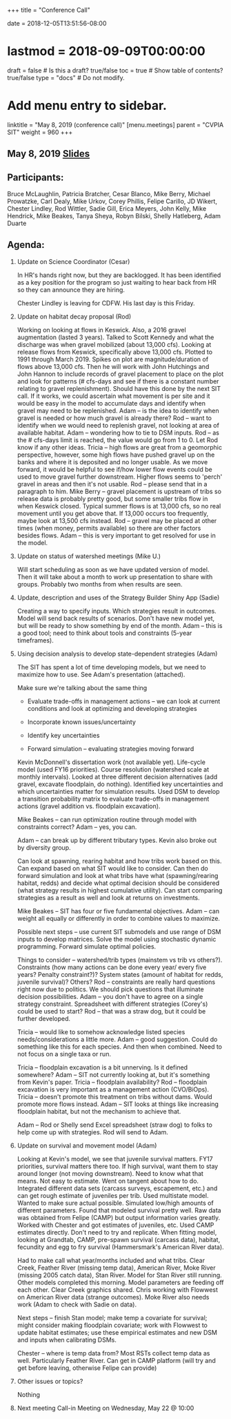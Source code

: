 +++
title = "Conference Call"

date = 2018-12-05T13:51:56-08:00
# lastmod = 2018-09-09T00:00:00

draft = false  # Is this a draft? true/false
toc = true  # Show table of contents? true/false
type = "docs"  # Do not modify.

# Add menu entry to sidebar.
linktitle = "May 8, 2019 (conference call)"
[menu.meetings]
  parent = "CVPIA SIT"
  weight = 960
+++

## May 8, 2019 [Slides](https://s3-us-west-2.amazonaws.com/cvpia-meeting-slides/CVPIA+SIT+May+8+2019_slides.pdf)

## Participants: 
Bruce McLaughlin, Patricia Bratcher, Cesar Blanco, Mike Berry, Michael Prowatzke, Carl Dealy, Mike Urkov, Corey Phillis, Felipe Carillo, JD Wikert, Chester Lindley, Rod Wittler, Sadie Gill, Erica Meyers, John Kelly, Mike Hendrick, Mike Beakes, Tanya Sheya, Robyn Bilski, Shelly Hatleberg, Adam Duarte

## Agenda:

1. Update on Science Coordinator (Cesar)

    In HR&#39;s hands right now, but they are backlogged. It has been identified as a key position for the program so just waiting to hear back from HR so they can announce they are hiring.

    Chester Lindley is leaving for CDFW. His last day is this Friday.

2. Update on habitat decay proposal (Rod) 

    Working on looking at flows in Keswick. Also, a 2016 gravel augmentation (lasted 3 years). Talked to Scott Kennedy and what the discharge was when gravel mobilized (about 13,000 cfs). Looking at release flows from Keswick, specifically above 13,000 cfs. Plotted to 1991 through March 2019. Spikes on plot are magnitude/duration of flows above 13,000 cfs. Then he will work with John Hutchings and John Hannon to include records of gravel placement to place on the plot and look for patterns (# cfs-days and see if there is a constant number relating to gravel replenishment). Should have this done by the next SIT call. If it works, we could ascertain what movement is per site and it would be easy in the model to accumulate days and identify when gravel may need to be replenished. Adam – is the idea to identify when gravel is needed or how much gravel is already there? Rod – want to identify when we would need to replenish gravel, not looking at area of available habitat. Adam – wondering how to tie to DSM inputs. Rod – as the # cfs-days limit is reached, the value would go from 1 to 0. Let Rod know if any other ideas. Tricia – high flows are great from a geomorphic perspective, however, some high flows have pushed gravel up on the banks and where it is deposited and no longer usable. As we move forward, it would be helpful to see if/how lower flow events could be used to move gravel further downstream. Higher flows seems to &#39;perch&#39; gravel in areas and then it&#39;s not usable. Rod – please send that in a paragraph to him. Mike Berry – gravel placement is upstream of tribs so release data is probably pretty good, but some smaller tribs flow in when Keswick closed. Typical summer flows is at 13,000 cfs, so no real movement until you get above that. If 13,000 occurs too frequently, maybe look at 13,500 cfs instead. Rod – gravel may be placed at other times (when money, permits available) so there are other factors besides flows. Adam – this is very important to get resolved for use in the model.

3. Update on status of watershed meetings (Mike U.)

    Will start scheduling as soon as we have updated version of model. Then it will take about a month to work up presentation to share with groups. Probably two months from when results are seen.

4. Update, description and uses of the Strategy Builder Shiny App (Sadie)

    Creating a way to specify inputs. Which strategies result in outcomes. Model will send back results of scenarios. Don&#39;t have new model yet, but will be ready to show something by end of the month. Adam – this is a good tool; need to think about tools and constraints (5-year timeframes).

5. Using decision analysis to develop state-dependent strategies (Adam)

    The SIT has spent a lot of time developing models, but we need to maximize how to use. See Adam&#39;s presentation (attached).

    Make sure we&#39;re talking about the same thing

    - Evaluate trade-offs in management actions – we can look at current conditions and look at optimizing and developing strategies

    - Incorporate known issues/uncertainty

    - Identify key uncertainties

    - Forward simulation – evaluating strategies moving forward

    Kevin McDonnell&#39;s dissertation work (not available yet). Life-cycle model (used FY16 priorities). Course resolution (watershed scale at monthly intervals). Looked at three different decision alternatives (add gravel, excavate floodplain, do nothing). Identified key uncertainties and which uncertainties matter for simulation results. Used DSM to develop a transition probability matrix to evaluate trade-offs in management actions (gravel addition vs. floodplain excavation).

    Mike Beakes – can run optimization routine through model with constraints correct? Adam – yes, you can.

    Adam – can break up by different tributary types. Kevin also broke out by diversity group.

    Can look at spawning, rearing habitat and how tribs work based on this. Can expand based on what SIT would like to consider. Can then do forward simulation and look at what tribs have what (spawning/rearing habitat, redds) and decide what optimal decision should be considered (what strategy results in highest cumulative utility). Can start comparing strategies as a result as well and look at returns on investments.

    Mike Beakes – SIT has four or five fundamental objectives. Adam – can weight all equally or differently in order to combine values to maximize.

    Possible next steps – use current SIT submodels and use range of DSM inputs to develop matrices. Solve the model using stochastic dynamic programming. Forward simulate optimal policies.

    Things to consider – watershed/trib types (mainstem vs trib vs others?). Constraints (how many actions can be done every year/ every five years? Penalty constraint?)? System states (amount of habitat for redds, juvenile survival)? Others?  Rod – constraints are really hard questions right now due to politics. We should pick questions that illuminate decision possibilities. Adam – you don&#39;t have to agree on a single strategy constraint. Spreadsheet with different strategies (Corey&#39;s) could be used to start? Rod – that was a straw dog, but it could be further developed.

    Tricia – would like to somehow acknowledge listed species needs/considerations a little more. Adam – good suggestion. Could do something like this for each species. And then when combined. Need to not focus on a single taxa or run.

    Tricia – floodplain excavation is a bit unnerving. Is it defined somewhere? Adam – SIT not currently looking at, but it&#39;s something from Kevin&#39;s paper. Tricia – floodplain availability? Rod – floodplain excavation is very important as a management action (CVO/BiOps). Tricia – doesn&#39;t promote this treatment on tribs without dams. Would promote more flows instead. Adam – SIT looks at things like increasing floodplain habitat, but not the mechanism to achieve that.

    Adam – Rod or Shelly send Excel spreadsheet (straw dog) to folks to help come up with strategies. Rod will send to Adam.

6. Update on survival and movement model (Adam)

    Looking at Kevin&#39;s model, we see that juvenile survival matters. FY17 priorities, survival matters there too. If high survival, want them to stay around longer (not moving downstream). Need to know what that means. Not easy to estimate. Went on tangent about how to do. Integrated different data sets (carcass surveys, escapement, etc.) and can get rough estimate of juveniles per trib. Used multistate model. Wanted to make sure actual possible. Simulated low/high amounts of different parameters. Found that modeled survival pretty well. Raw data was obtained from Felipe (CAMP) but output information varies greatly. Worked with Chester and got estimates of juveniles, etc. Used CAMP estimates directly. Don&#39;t need to try and replicate. When fitting model, looking at Grandtab, CAMP, pre-spawn survival (carcass data), habitat, fecundity and egg to fry survival (Hammersmark&#39;s American River data).

    Had to make call what year/months included and what tribs. Clear Creek, Feather River (missing temp data), American River, Moke River (missing 2005 catch data), Stan River. Model for Stan River still running. Other models completed this morning. Model parameters are feeding off each other. Clear Creek graphics shared. Chris working with Flowwest on American River data (strange outcomes). Moke River also needs work (Adam to check with Sadie on data).

    Next steps – finish Stan model; make temp a covariate for survival; might consider making floodplain covariate; work with Flowwest to update habitat estimates; use these empirical estimates and new DSM and inputs when calibrating DSMs.

    Chester – where is temp data from? Most RSTs collect temp data as well. Particularly Feather River. Can get in CAMP platform (will try and get before leaving, otherwise Felipe can provide)

7. Other issues or topics?

    Nothing

8. Next meeting Call-in Meeting on Wednesday, May 22 @ 10:00